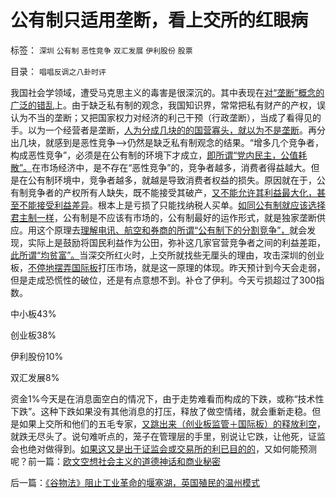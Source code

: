 # 公有制只适用垄断，看上交所的红眼病

标签： `深圳` `公有制` `恶性竞争` `双汇发展` `伊利股份` `股票` 

目录： `唱唱反调之八卦时评`

我国社会学领域，遭受马克思主义的毒害是很深沉的。其中表现在[对“垄断”概念的广泛的错乱](../../../2009/9/14/“垄断”是构成四百年世界现代史的关键词.md)上。由于缺乏私有制的观念，我国知识界，常常把私有财产的产权，误认为不当的垄断；又把国家权力对经济的利己干预（行政垄断），当成了看得见的手。以为一个经营者是垄断，[人为分成几块的的国营寡头，就以为不是垄断](../../../2009/8/14/特权民企距离俄国式寡头有多远？.md)。再分出几块，就感到是恶性竞争——>仍然是缺乏私有制观念的结果。“增多几个竞争者，构成恶性竞争”，必须是在公有制的环境下才成立，[即所谓“党内民主，公值耗散”。](../../../2009/12/29/“产权公有制”或会令中国越来越被动.md)在市场经济中，是不存在“恶性竞争”的，竞争者越多，消费者得益越大。但是在公有制环境中，竞争者越多，就越是导致消费者权益的损失。原因就在于，公有制竞争者的产权所有人缺失，既不能接受其破产，[又不能允许其利益最大化，甚至不能接受利益差异](../../../2009/12/5/无私的社会是不能反腐败的.md)。根本上是亏损了只能找纳税人买单。[如同公有制就应该选择君主制一样](../../../2009/3/17/皇权制度有其历史曾经的合理性.md)，公有制是不应该有市场的，公有制最好的运作形式，就是独家垄断供应。用这个原理去[理解电讯、航空和券商的所谓“公有制下的分割竞争”，](../../../2011/11/14/反垄断再见闹剧与丑剧之联通移动案.md)就会发现，实际上是鼓励将国民利益作为公田，弥补这几家官营竞争者之间的利益差距，[此所谓“均贫富”。](../../../2010/11/3/“反垄断情结”与社会主义思路的深远渊源.md)当深交所红火时，上交所就找些无厘头的理由，攻击深圳的创业板，[不停地摆弄国际板](../../../2011/6/15/国际板推动RMB国际化的骗局.md)打压市场，就是这一原理的体现。昨天预计到今天会走弱，但是走成恐慌性的破位，还是有点意想不到。补仓了伊利。今天亏损超过了300指数。

中小板43%

创业板38%

伊利股份10%

双汇发展8%

资金1%今天是在消息面空白的情况下，由于走势难看而构成的下跌，或称“技术性下跌”。这种下跌如果没有其他消息的打压，释放了做空情绪，就会重新走稳。但是如果上交所和他们的五毛专家，[又跳出来（创业板监管＋国际板）的释放利空](../../../2011/12/1/小政府＝消费者依法诉讼取代“监管”.md)，就跌无尽头了。说句难听点的，笼子在管理层的手里，别说让它跌，让他死，证监会也绝对做得到。[如果这又是出于证监会或交易所的利已目的的](../../../2009/12/22/公共管理学假定：三权分立要说爱你不容易.md)，又如何能预测呢？前一篇：[欧文空想社会主义的道德神话和商业秘密](../../../2011/12/13/欧文空想社会主义的道德神话和商业秘密.md)

后一篇：[《谷物法》阻止工业革命的堰塞湖，英国殖民的温州模式](../../../2011/12/14/《谷物法》阻止工业革命的堰塞湖，英国殖民的温州模式.md)